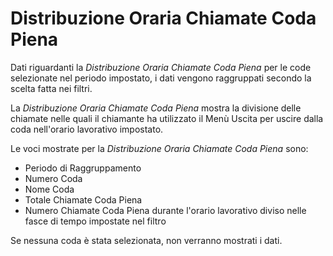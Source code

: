 # Distribuzione Oraria Chiamate Coda Piena

Dati riguardanti la *Distribuzione Oraria Chiamate Coda Piena* per 
le code selezionate nel periodo impostato, i dati vengono raggruppati 
secondo la scelta fatta nei filtri.

La *Distribuzione Oraria Chiamate Coda Piena* mostra la divisione 
delle chiamate nelle quali il chiamante ha utilizzato il Menù Uscita 
per uscire dalla coda nell'orario lavorativo impostato.

Le voci mostrate per la *Distribuzione Oraria Chiamate Coda Piena* 
sono:

- Periodo di Raggruppamento
- Numero Coda
- Nome Coda
- Totale Chiamate Coda Piena
- Numero Chiamate Coda Piena durante l'orario lavorativo diviso nelle
fasce di tempo impostate nel filtro

Se nessuna coda è stata selezionata, non verranno mostrati i dati.
